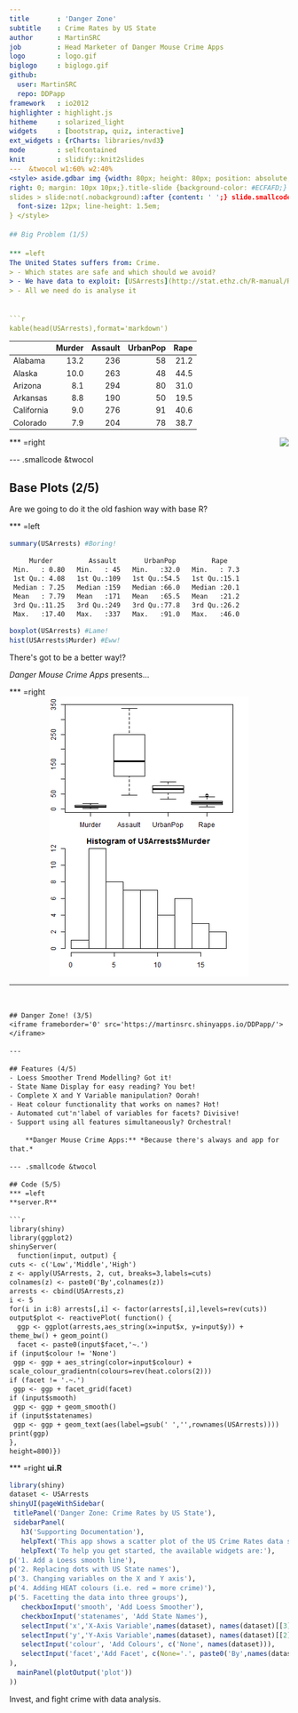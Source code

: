 ```yaml
---
title       : 'Danger Zone'
subtitle    : Crime Rates by US State
author      : MartinSRC
job         : Head Marketer of Danger Mouse Crime Apps
logo        : logo.gif
biglogo     : biglogo.gif
github:
  user: MartinSRC
  repo: DDPapp
framework   : io2012
highlighter : highlight.js
hitheme     : solarized_light
widgets     : [bootstrap, quiz, interactive]
ext_widgets : {rCharts: libraries/nvd3}
mode        : selfcontained
knit        : slidify::knit2slides
---  &twocol w1:60% w2:40% 
<style> aside.gdbar img {width: 80px; height: 80px; position: absolute;
right: 0; margin: 10px 10px;}.title-slide {background-color: #ECFAFD;}
slides > slide:not(.nobackground):after {content: ' ';} slide.smallcode pre {
  font-size: 12px; line-height: 1.5em;
} </style>

## Big Problem (1/5)

*** =left
The United States suffers from: Crime.
> - Which states are safe and which should we avoid? 
> - We have data to exploit: [USArrests](http://stat.ethz.ch/R-manual/R-devel/library/datasets/html/USArrests.html)
> - All we need do is analyse it


```r
kable(head(USArrests),format='markdown')
```



|           | Murder| Assault| UrbanPop| Rape|
|:----------|------:|-------:|--------:|----:|
|Alabama    |   13.2|     236|       58| 21.2|
|Alaska     |   10.0|     263|       48| 44.5|
|Arizona    |    8.1|     294|       80| 31.0|
|Arkansas   |    8.8|     190|       50| 19.5|
|California |    9.0|     276|       91| 40.6|
|Colorado   |    7.9|     204|       78| 38.7|

*** =right
<img style='float: right' src='https://i.imgur.com/HKI0367.jpg' />

--- .smallcode &twocol

## Base Plots (2/5)
Are we going to do it the old fashion way with base R?

*** =left

```r
summary(USArrests) #Boring!
```

```
     Murder         Assault       UrbanPop         Rape     
 Min.   : 0.80   Min.   : 45   Min.   :32.0   Min.   : 7.3  
 1st Qu.: 4.08   1st Qu.:109   1st Qu.:54.5   1st Qu.:15.1  
 Median : 7.25   Median :159   Median :66.0   Median :20.1  
 Mean   : 7.79   Mean   :171   Mean   :65.5   Mean   :21.2  
 3rd Qu.:11.25   3rd Qu.:249   3rd Qu.:77.8   3rd Qu.:26.2  
 Max.   :17.40   Max.   :337   Max.   :91.0   Max.   :46.0  
```


```r
boxplot(USArrests) #Lame!
hist(USArrests$Murder) #Eww!
```
There's got to be a better way!?  
  
*Danger Mouse Crime Apps* presents...


*** =right
<img src="assets/fig/plotsreal.png" title="plot of chunk plotsreal" alt="plot of chunk plotsreal" style="display: block; margin: auto;" />

---
```


## Danger Zone! (3/5)
<iframe frameborder='0' src='https://martinsrc.shinyapps.io/DDPapp/'></iframe>

---

## Features (4/5)
- Loess Smoother Trend Modelling? Got it!
- State Name Display for easy reading? You bet!
- Complete X and Y Variable manipulation? Oorah!
- Heat colour functionality that works on names? Hot!
- Automated cut'n'label of variables for facets? Divisive!
- Support using all features simultaneously? Orchestral!

    **Danger Mouse Crime Apps:** *Because there's always and app for that.*

--- .smallcode &twocol

## Code (5/5) 
*** =left
**server.R**

```r
library(shiny)
library(ggplot2)
shinyServer(
  function(input, output) {
cuts <- c('Low','Middle','High')
z <- apply(USArrests, 2, cut, breaks=3,labels=cuts)
colnames(z) <- paste0('By',colnames(z))
arrests <- cbind(USArrests,z)
i <- 5
for(i in i:8) arrests[,i] <- factor(arrests[,i],levels=rev(cuts))
output$plot <- reactivePlot( function() {
  ggp <- ggplot(arrests,aes_string(x=input$x, y=input$y)) +
theme_bw() + geom_point() 
  facet <- paste0(input$facet,'~.')
if (input$colour != 'None')
 ggp <- ggp + aes_string(color=input$colour) + 
scale_colour_gradientn(colours=rev(heat.colors(2)))
if (facet != '.~.')
 ggp <- ggp + facet_grid(facet)
if (input$smooth)
 ggp <- ggp + geom_smooth()
if (input$statenames)
 ggp <- ggp + geom_text(aes(label=gsub(' ','',rownames(USArrests))))
print(ggp)
},
height=800)})
```

*** =right
**ui.R**

```r
library(shiny)
dataset <- USArrests
shinyUI(pageWithSidebar(
 titlePanel('Danger Zone: Crime Rates by US State'),
 sidebarPanel(
   h3('Supporting Documentation'),
   helpText('This app shows a scatter plot of the US Crime Rates data set.'),
   helpText('To help you get started, the available widgets are:'),
p('1. Add a Loess smooth line'),
p('2. Replacing dots with US State names'),
p('3. Changing variables on the X and Y axis'),
p('4. Adding HEAT colours (i.e. red = more crime)'),
p('5. Facetting the data into three groups'),
   checkboxInput('smooth', 'Add Loess Smoother'),
   checkboxInput('statenames', 'Add State Names'),
   selectInput('x','X-Axis Variable',names(dataset), names(dataset)[[3]]),
   selectInput('y','Y-Axis Variable',names(dataset), names(dataset)[[2]]),
   selectInput('colour', 'Add Colours', c('None', names(dataset))),
   selectInput('facet','Add Facet', c(None='.', paste0('By',names(dataset))))
),
  mainPanel(plotOutput('plot'))
))
```

Invest, and fight crime with data analysis.


